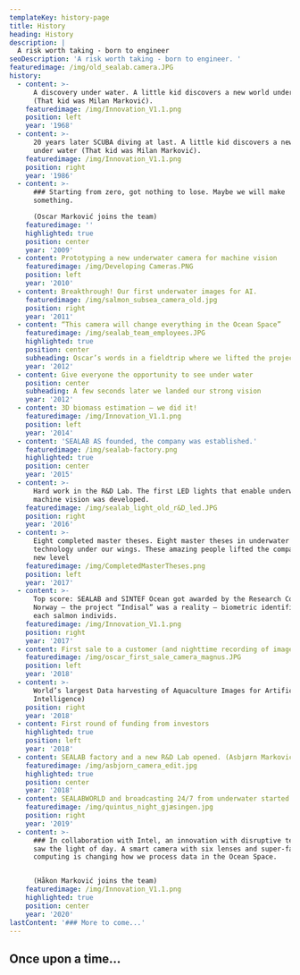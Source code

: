 ```yaml
---
templateKey: history-page
title: History
heading: History
description: |
  A risk worth taking - born to engineer
seoDescription: 'A risk worth taking - born to engineer. '
featuredimage: /img/old_sealab.camera.JPG
history:
  - content: >-
      A discovery under water. A little kid discovers a new world under water
      (That kid was Milan Marković).
    featuredimage: /img/Innovation_V1.1.png
    position: left
    year: '1968'
  - content: >-
      20 years later SCUBA diving at last. A little kid discovers a new world
      under water (That kid was Milan Marković).
    featuredimage: /img/Innovation_V1.1.png
    position: right
    year: '1986'
  - content: >-
      ### Starting from zero, got nothing to lose. Maybe we will make
      something. 

      (Oscar Marković joins the team)
    featuredimage: ''
    highlighted: true
    position: center
    year: '2009'
  - content: Prototyping a new underwater camera for machine vision
    featuredimage: /img/Developing Cameras.PNG
    position: left
    year: '2010'
  - content: Breakthrough! Our first underwater images for AI.
    featuredimage: /img/salmon_subsea_camera_old.jpg
    position: right
    year: '2011'
  - content: “This camera will change everything in the Ocean Space”
    featuredimage: /img/sealab_team_employees.JPG
    highlighted: true
    position: center
    subheading: Oscar’s words in a fieldtrip where we lifted the project to a new level
    year: '2012'
  - content: Give everyone the opportunity to see under water
    position: center
    subheading: A few seconds later we landed our strong vision
    year: '2012'
  - content: 3D biomass estimation – we did it!
    featuredimage: /img/Innovation_V1.1.png
    position: left
    year: '2014'
  - content: 'SEALAB AS founded, the company was established.'
    featuredimage: /img/sealab-factory.png
    highlighted: true
    position: center
    year: '2015'
  - content: >-
      Hard work in the R&D Lab. The first LED lights that enable underwater
      machine vision was developed.
    featuredimage: /img/sealab_light_old_r&D_led.JPG
    position: right
    year: '2016'
  - content: >-
      Eight completed master theses. Eight master theses in underwater
      technology under our wings. These amazing people lifted the company to a
      new level
    featuredimage: /img/CompletedMasterTheses.png
    position: left
    year: '2017'
  - content: >-
      Top score: SEALAB and SINTEF Ocean got awarded by the Research Council of
      Norway – the project “Indisal” was a reality – biometric identification of
      each salmon individs.
    featuredimage: /img/Innovation_V1.1.png
    position: right
    year: '2017'
  - content: First sale to a customer (and nighttime recording of images underwater)
    featuredimage: /img/oscar_first_sale_camera_magnus.JPG
    position: left
    year: '2018'
  - content: >-
      World’s largest Data harvesting of Aquaculture Images for Artificial
      Intelligence)
    position: right
    year: '2018'
  - content: First round of funding from investors
    highlighted: true
    position: left
    year: '2018'
  - content: SEALAB factory and a new R&D Lab opened. (Asbjørn Marković joins the team)
    featuredimage: /img/asbjorn_camera_edit.jpg
    highlighted: true
    position: center
    year: '2018'
  - content: SEALABWORLD and broadcasting 24/7 from underwater started.
    featuredimage: /img/quintus_night_gjæsingen.jpg
    position: right
    year: '2019'
  - content: >-
      ### In collaboration with Intel, an innovation with disruptive technology
      saw the light of day. A smart camera with six lenses and super-fast edge
      computing is changing how we process data in the Ocean Space. 


      (Håkon Marković joins the team)
    featuredimage: /img/Innovation_V1.1.png
    highlighted: true
    position: center
    year: '2020'
lastContent: '### More to come...'
---
```


## Once upon a time...
